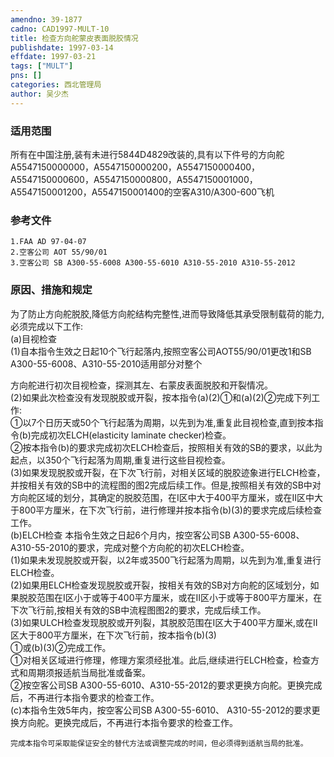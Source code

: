 ```yaml
---
amendno: 39-1877  
cadno: CAD1997-MULT-10  
title: 检查方向舵蒙皮表面脱胶情况  
publishdate: 1997-03-14  
effdate: 1997-03-21  
tags: ["MULT"]  
pns: []  
categories: 西北管理局  
author: 吴少杰  
---
```

  
### 适用范围  
所有在中国注册,装有未进行5844D4829改装的,具有以下件号的方向舵A5547150000000，A5547150000200，A5547150000400，A5547150000600，A5547150000800，A5547150001000，A5547150001200，A5547150001400的空客A310/A300-600飞机  
  
<!--more-->  
### 参考文件  
    1.FAA AD 97-04-07  
    2.空客公司 AOT 55/90/01  
    3.空客公司 SB A300-55-6008 A300-55-6010 A310-55-2010 A310-55-2012  
  
### 原因、措施和规定  
为了防止方向舵脱胶,降低方向舵结构完整性,进而导致降低其承受限制载荷的能力,必须完成以下工作:  
(a)目视检查  
(1)自本指令生效之日起10个飞行起落内,按照空客公司AOT55/90/01更改1和SB A300-55-6008、A310-55-2010适用部分对整个  
      
方向舵进行初次目视检查，探测其左、右蒙皮表面脱胶和开裂情况。  
    (2)如果此次检查没有发现脱胶或开裂，按本指令(a)(2)①和(a)(2)②完成下列工作:  
     ①以7个日历天或50个飞行起落为周期，以先到为准,重复此目视检查,直到按本指令(b)完成初次ELCH(elasticity laminate checker)检查。  
     ②按本指令(b)的要求完成初次ELCH检查后，按照相关有效的SB的要求，以此为起点，以350个飞行起落为周期,重复进行这些目视检查。  
    (3)如果发现脱胶或开裂，在下次飞行前，对相关区域的脱胶迹象进行ELCH检查，并按相关有效的SB中的流程图的图2完成后续工作。但是,按照相关有效的SB中对方向舵区域的划分，其确定的脱胶范围，在Ⅰ区中大于400平方厘米，或在Ⅱ区中大于800平方厘米，在下次飞行前，进行修理并按本指令(b)(3)的要求完成后续检查工作。  
(b)ELCH检查     本指令生效之日起6个月内，按空客公司SB A300-55-6008、A310-55-2010的要求，完成对整个方向舵的初次ELCH检查。  
(1)如果未发现脱胶或开裂，以2年或3500飞行起落为周期，以先到为准,重复进行ELCH检查。  
    (2)如果用ELCH检查发现脱胶或开裂，按相关有效的SB对方向舵的区域划分，如果脱胶范围在Ⅰ区小于或等于400平方厘米，或在Ⅱ区小于或等于800平方厘米，在下次飞行前,按相关有效的SB中流程图图2的要求，完成后续工作。  
(3)如果ULCH检查发现脱胶或开列裂，其脱胶范围在Ⅰ区大于400平方厘米,或在Ⅱ区大于800平方厘米，在下次飞行前，按本指令(b)(3)  
①或(b)(3)②完成工作。  
     ①对相关区域进行修理，修理方案须经批准。此后,继续进行ELCH检查，检查方式和周期须报适航当局批准或备案。  
②按空客公司SB A300-55-6010、A310-55-2012的要求更换方向舵。更换完成后，不再进行本指令要求的检查工作。  
(c)本指令生效5年内，按空客公司SB A300-55-6010、 A310-55-2012的要求更换方向舵。更换完成后，不再进行本指令要求的检查工作。  
  
    完成本指令可采取能保证安全的替代方法或调整完成的时间，但必须得到适航当局的批准。  
      
